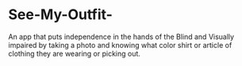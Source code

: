 # See-My-Outfit-
An app that puts independence in the hands of the Blind and Visually impaired by taking a photo and knowing what color shirt or article of clothing they are wearing or picking out. 
